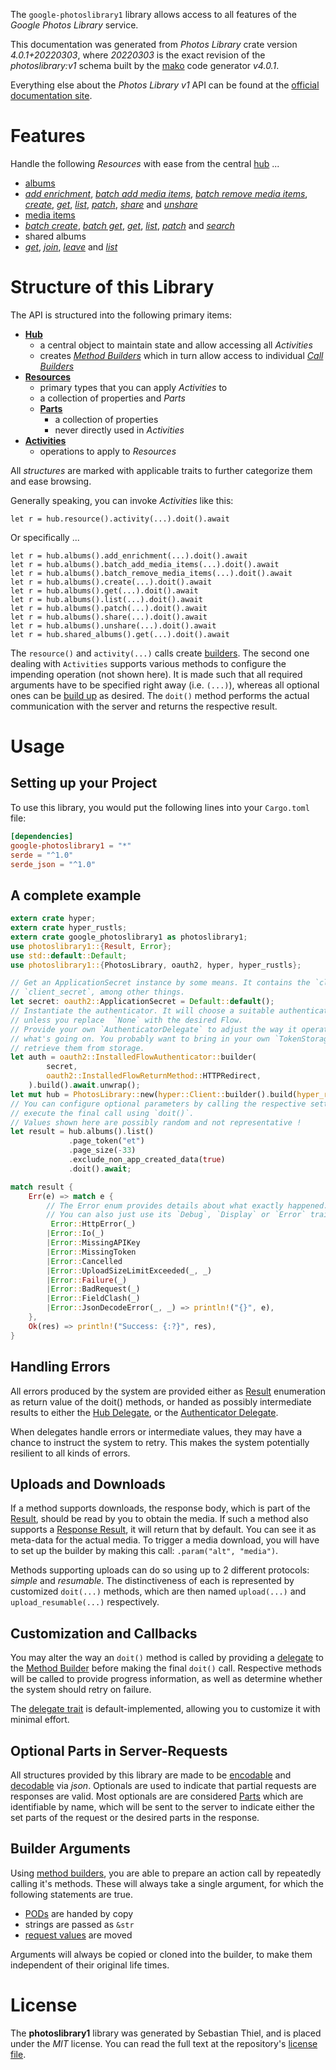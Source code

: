 <!---
DO NOT EDIT !
This file was generated automatically from 'src/generator/templates/api/README.md.mako'
DO NOT EDIT !
-->
The `google-photoslibrary1` library allows access to all features of the *Google Photos Library* service.

This documentation was generated from *Photos Library* crate version *4.0.1+20220303*, where *20220303* is the exact revision of the *photoslibrary:v1* schema built by the [mako](http://www.makotemplates.org/) code generator *v4.0.1*.

Everything else about the *Photos Library* *v1* API can be found at the
[official documentation site](https://developers.google.com/photos/).
# Features

Handle the following *Resources* with ease from the central [hub](https://docs.rs/google-photoslibrary1/4.0.1+20220303/google_photoslibrary1/PhotosLibrary) ... 

* [albums](https://docs.rs/google-photoslibrary1/4.0.1+20220303/google_photoslibrary1/api::Album)
 * [*add enrichment*](https://docs.rs/google-photoslibrary1/4.0.1+20220303/google_photoslibrary1/api::AlbumAddEnrichmentCall), [*batch add media items*](https://docs.rs/google-photoslibrary1/4.0.1+20220303/google_photoslibrary1/api::AlbumBatchAddMediaItemCall), [*batch remove media items*](https://docs.rs/google-photoslibrary1/4.0.1+20220303/google_photoslibrary1/api::AlbumBatchRemoveMediaItemCall), [*create*](https://docs.rs/google-photoslibrary1/4.0.1+20220303/google_photoslibrary1/api::AlbumCreateCall), [*get*](https://docs.rs/google-photoslibrary1/4.0.1+20220303/google_photoslibrary1/api::AlbumGetCall), [*list*](https://docs.rs/google-photoslibrary1/4.0.1+20220303/google_photoslibrary1/api::AlbumListCall), [*patch*](https://docs.rs/google-photoslibrary1/4.0.1+20220303/google_photoslibrary1/api::AlbumPatchCall), [*share*](https://docs.rs/google-photoslibrary1/4.0.1+20220303/google_photoslibrary1/api::AlbumShareCall) and [*unshare*](https://docs.rs/google-photoslibrary1/4.0.1+20220303/google_photoslibrary1/api::AlbumUnshareCall)
* [media items](https://docs.rs/google-photoslibrary1/4.0.1+20220303/google_photoslibrary1/api::MediaItem)
 * [*batch create*](https://docs.rs/google-photoslibrary1/4.0.1+20220303/google_photoslibrary1/api::MediaItemBatchCreateCall), [*batch get*](https://docs.rs/google-photoslibrary1/4.0.1+20220303/google_photoslibrary1/api::MediaItemBatchGetCall), [*get*](https://docs.rs/google-photoslibrary1/4.0.1+20220303/google_photoslibrary1/api::MediaItemGetCall), [*list*](https://docs.rs/google-photoslibrary1/4.0.1+20220303/google_photoslibrary1/api::MediaItemListCall), [*patch*](https://docs.rs/google-photoslibrary1/4.0.1+20220303/google_photoslibrary1/api::MediaItemPatchCall) and [*search*](https://docs.rs/google-photoslibrary1/4.0.1+20220303/google_photoslibrary1/api::MediaItemSearchCall)
* shared albums
 * [*get*](https://docs.rs/google-photoslibrary1/4.0.1+20220303/google_photoslibrary1/api::SharedAlbumGetCall), [*join*](https://docs.rs/google-photoslibrary1/4.0.1+20220303/google_photoslibrary1/api::SharedAlbumJoinCall), [*leave*](https://docs.rs/google-photoslibrary1/4.0.1+20220303/google_photoslibrary1/api::SharedAlbumLeaveCall) and [*list*](https://docs.rs/google-photoslibrary1/4.0.1+20220303/google_photoslibrary1/api::SharedAlbumListCall)




# Structure of this Library

The API is structured into the following primary items:

* **[Hub](https://docs.rs/google-photoslibrary1/4.0.1+20220303/google_photoslibrary1/PhotosLibrary)**
    * a central object to maintain state and allow accessing all *Activities*
    * creates [*Method Builders*](https://docs.rs/google-photoslibrary1/4.0.1+20220303/google_photoslibrary1/client::MethodsBuilder) which in turn
      allow access to individual [*Call Builders*](https://docs.rs/google-photoslibrary1/4.0.1+20220303/google_photoslibrary1/client::CallBuilder)
* **[Resources](https://docs.rs/google-photoslibrary1/4.0.1+20220303/google_photoslibrary1/client::Resource)**
    * primary types that you can apply *Activities* to
    * a collection of properties and *Parts*
    * **[Parts](https://docs.rs/google-photoslibrary1/4.0.1+20220303/google_photoslibrary1/client::Part)**
        * a collection of properties
        * never directly used in *Activities*
* **[Activities](https://docs.rs/google-photoslibrary1/4.0.1+20220303/google_photoslibrary1/client::CallBuilder)**
    * operations to apply to *Resources*

All *structures* are marked with applicable traits to further categorize them and ease browsing.

Generally speaking, you can invoke *Activities* like this:

```Rust,ignore
let r = hub.resource().activity(...).doit().await
```

Or specifically ...

```ignore
let r = hub.albums().add_enrichment(...).doit().await
let r = hub.albums().batch_add_media_items(...).doit().await
let r = hub.albums().batch_remove_media_items(...).doit().await
let r = hub.albums().create(...).doit().await
let r = hub.albums().get(...).doit().await
let r = hub.albums().list(...).doit().await
let r = hub.albums().patch(...).doit().await
let r = hub.albums().share(...).doit().await
let r = hub.albums().unshare(...).doit().await
let r = hub.shared_albums().get(...).doit().await
```

The `resource()` and `activity(...)` calls create [builders][builder-pattern]. The second one dealing with `Activities` 
supports various methods to configure the impending operation (not shown here). It is made such that all required arguments have to be 
specified right away (i.e. `(...)`), whereas all optional ones can be [build up][builder-pattern] as desired.
The `doit()` method performs the actual communication with the server and returns the respective result.

# Usage

## Setting up your Project

To use this library, you would put the following lines into your `Cargo.toml` file:

```toml
[dependencies]
google-photoslibrary1 = "*"
serde = "^1.0"
serde_json = "^1.0"
```

## A complete example

```Rust
extern crate hyper;
extern crate hyper_rustls;
extern crate google_photoslibrary1 as photoslibrary1;
use photoslibrary1::{Result, Error};
use std::default::Default;
use photoslibrary1::{PhotosLibrary, oauth2, hyper, hyper_rustls};

// Get an ApplicationSecret instance by some means. It contains the `client_id` and 
// `client_secret`, among other things.
let secret: oauth2::ApplicationSecret = Default::default();
// Instantiate the authenticator. It will choose a suitable authentication flow for you, 
// unless you replace  `None` with the desired Flow.
// Provide your own `AuthenticatorDelegate` to adjust the way it operates and get feedback about 
// what's going on. You probably want to bring in your own `TokenStorage` to persist tokens and
// retrieve them from storage.
let auth = oauth2::InstalledFlowAuthenticator::builder(
        secret,
        oauth2::InstalledFlowReturnMethod::HTTPRedirect,
    ).build().await.unwrap();
let mut hub = PhotosLibrary::new(hyper::Client::builder().build(hyper_rustls::HttpsConnectorBuilder::new().with_native_roots().https_or_http().enable_http1().enable_http2().build()), auth);
// You can configure optional parameters by calling the respective setters at will, and
// execute the final call using `doit()`.
// Values shown here are possibly random and not representative !
let result = hub.albums().list()
             .page_token("et")
             .page_size(-33)
             .exclude_non_app_created_data(true)
             .doit().await;

match result {
    Err(e) => match e {
        // The Error enum provides details about what exactly happened.
        // You can also just use its `Debug`, `Display` or `Error` traits
         Error::HttpError(_)
        |Error::Io(_)
        |Error::MissingAPIKey
        |Error::MissingToken
        |Error::Cancelled
        |Error::UploadSizeLimitExceeded(_, _)
        |Error::Failure(_)
        |Error::BadRequest(_)
        |Error::FieldClash(_)
        |Error::JsonDecodeError(_, _) => println!("{}", e),
    },
    Ok(res) => println!("Success: {:?}", res),
}

```
## Handling Errors

All errors produced by the system are provided either as [Result](https://docs.rs/google-photoslibrary1/4.0.1+20220303/google_photoslibrary1/client::Result) enumeration as return value of
the doit() methods, or handed as possibly intermediate results to either the 
[Hub Delegate](https://docs.rs/google-photoslibrary1/4.0.1+20220303/google_photoslibrary1/client::Delegate), or the [Authenticator Delegate](https://docs.rs/yup-oauth2/*/yup_oauth2/trait.AuthenticatorDelegate.html).

When delegates handle errors or intermediate values, they may have a chance to instruct the system to retry. This 
makes the system potentially resilient to all kinds of errors.

## Uploads and Downloads
If a method supports downloads, the response body, which is part of the [Result](https://docs.rs/google-photoslibrary1/4.0.1+20220303/google_photoslibrary1/client::Result), should be
read by you to obtain the media.
If such a method also supports a [Response Result](https://docs.rs/google-photoslibrary1/4.0.1+20220303/google_photoslibrary1/client::ResponseResult), it will return that by default.
You can see it as meta-data for the actual media. To trigger a media download, you will have to set up the builder by making
this call: `.param("alt", "media")`.

Methods supporting uploads can do so using up to 2 different protocols: 
*simple* and *resumable*. The distinctiveness of each is represented by customized 
`doit(...)` methods, which are then named `upload(...)` and `upload_resumable(...)` respectively.

## Customization and Callbacks

You may alter the way an `doit()` method is called by providing a [delegate](https://docs.rs/google-photoslibrary1/4.0.1+20220303/google_photoslibrary1/client::Delegate) to the 
[Method Builder](https://docs.rs/google-photoslibrary1/4.0.1+20220303/google_photoslibrary1/client::CallBuilder) before making the final `doit()` call. 
Respective methods will be called to provide progress information, as well as determine whether the system should 
retry on failure.

The [delegate trait](https://docs.rs/google-photoslibrary1/4.0.1+20220303/google_photoslibrary1/client::Delegate) is default-implemented, allowing you to customize it with minimal effort.

## Optional Parts in Server-Requests

All structures provided by this library are made to be [encodable](https://docs.rs/google-photoslibrary1/4.0.1+20220303/google_photoslibrary1/client::RequestValue) and 
[decodable](https://docs.rs/google-photoslibrary1/4.0.1+20220303/google_photoslibrary1/client::ResponseResult) via *json*. Optionals are used to indicate that partial requests are responses 
are valid.
Most optionals are are considered [Parts](https://docs.rs/google-photoslibrary1/4.0.1+20220303/google_photoslibrary1/client::Part) which are identifiable by name, which will be sent to 
the server to indicate either the set parts of the request or the desired parts in the response.

## Builder Arguments

Using [method builders](https://docs.rs/google-photoslibrary1/4.0.1+20220303/google_photoslibrary1/client::CallBuilder), you are able to prepare an action call by repeatedly calling it's methods.
These will always take a single argument, for which the following statements are true.

* [PODs][wiki-pod] are handed by copy
* strings are passed as `&str`
* [request values](https://docs.rs/google-photoslibrary1/4.0.1+20220303/google_photoslibrary1/client::RequestValue) are moved

Arguments will always be copied or cloned into the builder, to make them independent of their original life times.

[wiki-pod]: http://en.wikipedia.org/wiki/Plain_old_data_structure
[builder-pattern]: http://en.wikipedia.org/wiki/Builder_pattern
[google-go-api]: https://github.com/google/google-api-go-client

# License
The **photoslibrary1** library was generated by Sebastian Thiel, and is placed 
under the *MIT* license.
You can read the full text at the repository's [license file][repo-license].

[repo-license]: https://github.com/Byron/google-apis-rsblob/main/LICENSE.md

